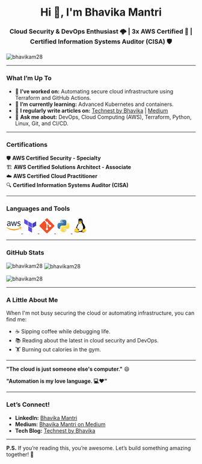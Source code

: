 <h1 align="center">Hi 👋, I'm Bhavika Mantri</h1>
<h3 align="center">Cloud Security & DevOps Enthusiast 🌩️ | 3x AWS Certified 🏅 | Certified Information Systems Auditor (CISA) 🛡️</h3>

<p align="left"> <img src="https://komarev.com/ghpvc/?username=bhavikam28&label=Profile%20views&color=0e75b6&style=flat" alt="bhavikam28" /> </p>

---

### **What I’m Up To**
- 🔭 **I’ve worked on:** Automating secure cloud infrastructure using Terraform and GitHub Actions.  
- 🌱 **I’m currently learning:** Advanced Kubernetes and containers.  
- 📝 **I regularly write articles on:** [Technest by Bhavika](https://technestbybhavika.com) | [Medium](https://medium.com/@bhavi.28.mantri)  
- 💬 **Ask me about:** DevOps, Cloud Computing (AWS), Terraform, Python, Linux, Git, and CI/CD.  

---

### **Certifications**
🛡️ **AWS Certified Security - Specialty**  
🏗️ **AWS Certified Solutions Architect - Associate**  
☁️ **AWS Certified Cloud Practitioner**  
🔍 **Certified Information Systems Auditor (CISA)**  

---

### **Languages and Tools**
<p align="left">
  <a href="https://aws.amazon.com" target="_blank" rel="noreferrer">
    <img src="https://raw.githubusercontent.com/devicons/devicon/master/icons/amazonwebservices/amazonwebservices-original-wordmark.svg" alt="aws" width="40" height="40"/>
  </a>
  <a href="https://www.terraform.io" target="_blank" rel="noreferrer">
    <img src="https://raw.githubusercontent.com/devicons/devicon/master/icons/terraform/terraform-original.svg" alt="terraform" width="40" height="40"/>
  </a>
  <a href="https://git-scm.com" target="_blank" rel="noreferrer">
    <img src="https://raw.githubusercontent.com/devicons/devicon/master/icons/git/git-original.svg" alt="git" width="40" height="40"/>
  </a>
  <a href="https://www.python.org" target="_blank" rel="noreferrer">
    <img src="https://raw.githubusercontent.com/devicons/devicon/master/icons/python/python-original.svg" alt="python" width="40" height="40"/>
  </a>
  <a href="https://www.linux.org" target="_blank" rel="noreferrer">
    <img src="https://raw.githubusercontent.com/devicons/devicon/master/icons/linux/linux-original.svg" alt="linux" width="40" height="40"/>
  </a>
</p>

---

### **GitHub Stats**
<p align="left">
  <img align="left" src="https://github-readme-stats.vercel.app/api/top-langs?username=bhavikam28&show_icons=true&locale=en&layout=compact" alt="bhavikam28" />
</p>

<p>&nbsp;<img align="center" src="https://github-readme-stats.vercel.app/api?username=bhavikam28&show_icons=true&locale=en" alt="bhavikam28" /></p>

<p><img align="center" src="https://github-readme-streak-stats.herokuapp.com/?user=bhavikam28&" alt="bhavikam28" /></p>

---

### **A Little About Me**
When I'm not busy securing the cloud or automating infrastructure, you can find me:  
- ☕ Sipping coffee while debugging life.  
- 📚 Reading about the latest in cloud security and DevOps.  
- 🏋️ Burning out calories in the gym.  

---

**"The cloud is just someone else's computer."** 😄  

**"Automation is my love language. 💻❤️"**  

---

### **Let’s Connect!** 
- **LinkedIn:**  [Bhavika Mantri](https://www.linkedin.com/in/bhavikamantri/)
- **Medium:** [Bhavika Mantri on Medium](https://medium.com/@bhavi.28.mantri)  
- **Tech Blog:** [Technest by Bhavika](https://technestbybhavika.com)  

---

**P.S.** If you’re reading this, you’re awesome. Let’s build something amazing together! 🚀  

